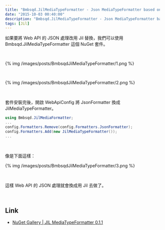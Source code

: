 ```yaml
---
title: "Bmbsqd.JilMediaTypeFormatter - Json MediaTypeFormatter based on JIL"
date: "2015-10-03 00:40:00"
description: "Bmbsqd.JilMediaTypeFormatter - Json MediaTypeFormatter based on JIL"
tags: [Jil]
---
```



如果要將 Web API 的 JSON 處理改用 Jil 替換，我們可以使用 Bmbsqd.JilMediaTypeFormatter 這個 NuGet 套件。  

<!-- More -->

<br/>


{% img /images/posts/BmbsqdJilMediaTypeFormatter/1.png %}

<br/>


{% img /images/posts/BmbsqdJilMediaTypeFormatter/2.png %}

<br/>


套件安裝完後，開啟 WebApiConfig 將 JsonFormatter 換成 JilMediaTypeFormatter。  

```c#
using Bmbsqd.JilMediaFormatter;
...
config.Formatters.Remove(config.Formatters.JsonFormatter);
config.Formatters.Add(new JilMediaTypeFormatter());
...
```

<br/>


像是下面這樣：  

{% img /images/posts/BmbsqdJilMediaTypeFormatter/3.png %}

<br/>


這樣 Web API 的 JSON 處理就會換成用 Jil 去做了。  

<br/>


Link
----
* [NuGet Gallery | JIL MediaTypeFormatter 0.1.1](https://www.nuget.org/packages/Bmbsqd.JilMediaTypeFormatter/)
